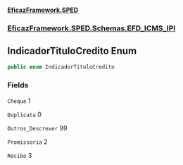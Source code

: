 #### [EficazFramework.SPED](EficazFrameworkSPED.md 'EficazFramework SPED')
### [EficazFramework.SPED.Schemas.EFD_ICMS_IPI](EficazFramework.SPED.Schemas.EFD_ICMS_IPI.md 'EficazFramework.SPED.Schemas.EFD_ICMS_IPI')

## IndicadorTituloCredito Enum

```csharp
public enum IndicadorTituloCredito
```
### Fields

<a name='EficazFramework.SPED.Schemas.EFD_ICMS_IPI.IndicadorTituloCredito.Cheque'></a>

`Cheque` 1

<a name='EficazFramework.SPED.Schemas.EFD_ICMS_IPI.IndicadorTituloCredito.Duplicata'></a>

`Duplicata` 0

<a name='EficazFramework.SPED.Schemas.EFD_ICMS_IPI.IndicadorTituloCredito.Outros_Descrever'></a>

`Outros_Descrever` 99

<a name='EficazFramework.SPED.Schemas.EFD_ICMS_IPI.IndicadorTituloCredito.Promissoria'></a>

`Promissoria` 2

<a name='EficazFramework.SPED.Schemas.EFD_ICMS_IPI.IndicadorTituloCredito.Recibo'></a>

`Recibo` 3